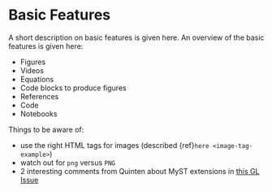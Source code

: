 # Basic Features

A short description on basic features is given here. An overview of the basic features is given here:
- Figures
- Videos
- Equations
- Code blocks to produce figures
- References
- Code
- Notebooks


Things to be aware of:
- use the right HTML tags for images (described {ref}`here <image-tag-example>`)
- watch out for `png` versus `PNG`
- 2 interesting comments from Quinten about MyST extensions in [this GL Issue](https://gitlab.tudelft.nl/mude/archive-2022/-/issues/25#note_163123)

